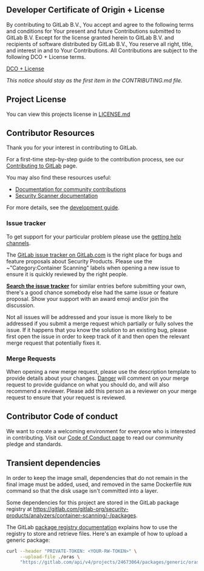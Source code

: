 ## Developer Certificate of Origin + License

By contributing to GitLab B.V., You accept and agree to the following terms and
conditions for Your present and future Contributions submitted to GitLab B.V.
Except for the license granted herein to GitLab B.V. and recipients of software
distributed by GitLab B.V., You reserve all right, title, and interest in and to
Your Contributions. All Contributions are subject to the following DCO + License
terms.

[DCO + License](https://gitlab.com/gitlab-org/dco/blob/master/README.md)

_This notice should stay as the first item in the CONTRIBUTING.md file._

## Project License

You can view this projects license in [LICENSE.md](LICENSE)

## Contributor Resources

Thank you for your interest in contributing to GitLab. 

For a first-time step-by-step guide to the contribution process, see our
[Contributing to GitLab](https://about.gitlab.com/community/contribute/) page.

You may also find these resources useful: 
- [Documentation for community contributions](https://docs.gitlab.com/ee/development/contributing/#contribute-to-gitlab) 
- [Security Scanner documentation](https://docs.gitlab.com/ee/development/integrations/secure.html) 

For more details, see the [development guide](./doc/DEVELOPING.md).

### Issue tracker

To get support for your particular problem please use the
[getting help channels](https://about.gitlab.com/getting-help/).

The [GitLab issue tracker on GitLab.com][gitlab-tracker] is the right place for bugs and feature proposals about Security Products.
Please use the ~"Category:Container Scanning" labels when opening a new issue to ensure it is quickly reviewed by the right people.

**[Search the issue tracker][gitlab-tracker]** for similar entries before
submitting your own, there's a good chance somebody else had the same issue or
feature proposal. Show your support with an award emoji and/or join the
discussion.

Not all issues will be addressed and your issue is more likely to
be addressed if you submit a merge request which partially or fully solves
the issue. If it happens that you know the solution to an existing bug, please first
open the issue in order to keep track of it and then open the relevant merge
request that potentially fixes it.

[gitlab-tracker]: https://gitlab.com/gitlab-org/gitlab/issues

### Merge Requests

When opening a new merge request, please use the description template to provide details about your changes.
[Danger](https://danger.systems/ruby/) will comment on your merge request to provide guidance on what you should do,
and will also recommend a reviewer. Please add this person as a reviewer on your merge request to ensure that
your request is reviewed.

## Contributor Code of conduct

We want to create a welcoming environment for everyone who is interested in contributing.
Visit our [Code of Conduct page](https://about.gitlab.com/community/contribute/code-of-conduct/) 
to read our community pledge and standards.

## Transient dependencies

In order to keep the image small, dependencies that do not remain in the final image must be added, used, and removed in
the same Dockerfile `RUN` command  so that the disk usage isn't committed into a layer.

Some dependencies for this project are stored in the GitLab package registry at 
https://gitlab.com/gitlab-org/security-products/analyzers/container-scanning/-/packages.

The GitLab [package registry documentation](https://docs.gitlab.com/ee/user/packages/package_registry/) explains how to
use the registry to store and retrieve files. Here's an example of how to upload a generic package:

```bash
curl --header "PRIVATE-TOKEN: <YOUR-RW-TOKEN>" \
     --upload-file ./oras \
     "https://gitlab.com/api/v4/projects/24673064/packages/generic/oras/0.12.0/oras"
```
